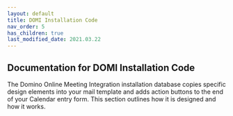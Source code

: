 ```yaml
---
layout: default
title: DOMI Installation Code
nav_order: 5
has_children: true
last_modified_date: 2021.03.22
---
```


## Documentation for DOMI Installation Code

The Domino Online Meeting Integration installation database copies specific design elements into your mail template and adds action buttons to the end of your Calendar entry form. This section outlines how it is designed and how it works.